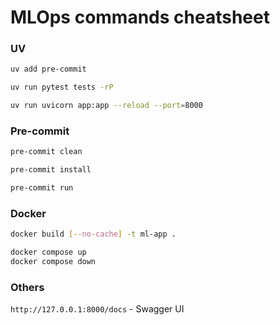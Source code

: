 # MLOps commands cheatsheet

### UV

```bash
uv add pre-commit

uv run pytest tests -rP

uv run uvicorn app:app --reload --port=8000
```

### Pre-commit

```bash
pre-commit clean

pre-commit install

pre-commit run
```

### Docker

```bash
docker build [--no-cache] -t ml-app .

docker compose up
docker compose down
```

### Others

`http://127.0.0.1:8000/docs` - Swagger UI

